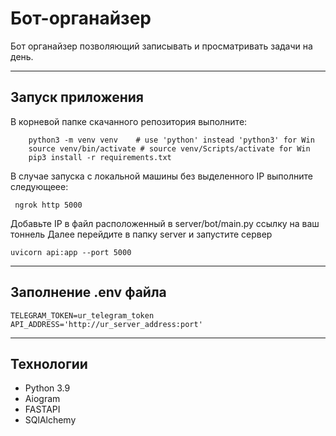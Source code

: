 # Бот-органайзер
Бот органайзер позволяющий записывать и просматривать задачи на день.

---
## Запуск приложения
В корневой папке скачанного репозитория выполните:
```
    python3 -m venv venv    # use 'python' instead 'python3' for Win
    source venv/bin/activate # source venv/Scripts/activate for Win
    pip3 install -r requirements.txt
```
 В случае запуска с локальной машины без выделенного IP выполните следующеее:
```
 ngrok http 5000
```
Добавьте IP в файл расположенный в server/bot/main.py ссылку на ваш тоннель
Далее перейдите в папку server и запустите сервер
```
uvicorn api:app --port 5000
```

---

## Заполнение .env файла
```
TELEGRAM_TOKEN=ur_telegram_token
API_ADDRESS='http://ur_server_address:port'
```
 ---

## Технологии

- Python 3.9
- Aiogram
- FASTAPI
- SQlAlchemy